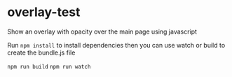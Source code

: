 # overlay-test
Show an overlay with opacity over the main page using javascript

Run 
```npm install```
to install dependencies
then you can use watch or build to create the bundle.js file

```npm run build```
```npm run watch```
